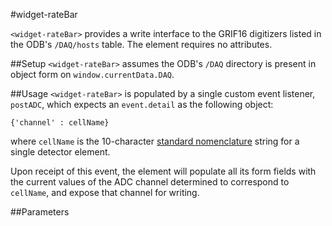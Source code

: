 #widget-rateBar

`<widget-rateBar>` provides a write interface to the GRIF16 digitizers listed in the ODB's `/DAQ/hosts` table.  The element requires no attributes.

##Setup
`<widget-rateBar>` assumes the ODB's `/DAQ` directory is present in object form on `window.currentData.DAQ`.

##Usage
`<widget-rateBar>` is populated by a single custom event listener, `postADC`, which expects an `event.detail` as the following object:
```
{'channel' : cellName}
```
where `cellName` is the 10-character [standard nomenclature](https://www.triumf.info/wiki/tigwiki/index.php/Detector_Nomenclature) string for a single detector element.

Upon receipt of this event, the element will populate all its form fields with the current values of the ADC channel determined to correspond to `cellName`, and expose that channel for writing.

##Parameters

